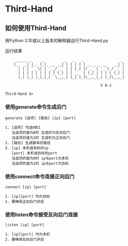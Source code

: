 # Third-Hand

## 如何使用Third-Hand  

用Python 3.10或以上版本的解释器运行Third-Hand.py  

运行结果
```
     _____ _     _         _   _   _                 _ 
    |_   _| |__ (_)_ __ __| | | | | | __ _ _ __   __| |
      | | | '_ \| | '__/ _` | | |_| |/ _` | '_ \ / _` |
      | | | | | | | | | (_| | |  _  | (_| | | | | (_| |
      |_| |_| |_|_|_|  \__,_| |_| |_|\__,_|_| |_|\__,_|
                                                    
                                            V 0.1
    
Third-Hand $>
```  

### 使用generate命令生成后门  

```
generate [选项] [路径] [ip] [port]

1. [选项] 可选0和1
   当选项的值为0时 生成的为反向后门
   当选项的值为1时 生成的为正向后门
2. [路径] 生成脚本的路径
3. [ip] 本机或目标的ip
   [port] 本机或目标的port
   当选项的值为0时 ip与port为本机
   当选项的值为1时 ip与port为目标
```  

### 使用connect命令连接正向后门  

```
connect [ip] [port]

1. [ip][port] 均为目标
2. 要确保正向后门开启
```  

### 使用listen命令接受反向后门连接  

```
listen [ip] [port]

1. [ip][port] 均为本机
2. 要确保反向后门开启
```



   
